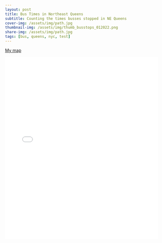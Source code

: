 ```yaml
---
layout: post
title: Bus Times in Northeast Queens
subtitle: Counting the times busses stopped in NE Queens
cover-img: /assets/img/path.jpg
thumbnail-img: /assets/img/thumb_busstops_012022.png
share-img: /assets/img/path.jpg
tags: [bus, queens, nyc, test]
---
```


[My map](https://marodr.github.io/indexbus)
<iframe src="/marodr.github.io/indexbus.html" height="600px" width="100%" style="border:none;"></iframe>
